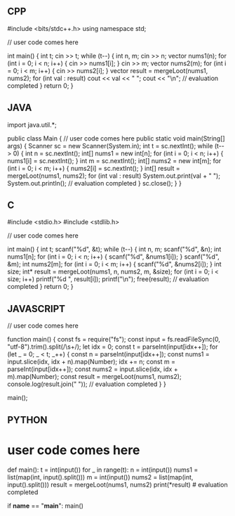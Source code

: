## CPP

#include <bits/stdc++.h>
using namespace std;

// user code comes here

int main() {
    int t;
    cin >> t;
    while (t--) {
        int n, m;
        cin >> n;
        vector<int> nums1(n);
        for (int i = 0; i < n; i++) {
            cin >> nums1[i];
        }
        cin >> m;
        vector<int> nums2(m);
        for (int i = 0; i < m; i++) {
            cin >> nums2[i];
        }
        vector<int> result = mergeLoot(nums1, nums2);
        for (int val : result) cout << val << " ";
        cout << "\n";
        // evaluation completed
    }
    return 0;
}


## JAVA

import java.util.*;

public class Main {
    // user code comes here
    public static void main(String[] args) {
        Scanner sc = new Scanner(System.in);
        int t = sc.nextInt();
        while (t-- > 0) {
            int n = sc.nextInt();
            int[] nums1 = new int[n];
            for (int i = 0; i < n; i++) {
                nums1[i] = sc.nextInt();
            }
            int m = sc.nextInt();
            int[] nums2 = new int[m];
            for (int i = 0; i < m; i++) {
                nums2[i] = sc.nextInt();
            }
            int[] result = mergeLoot(nums1, nums2);
            for (int val : result) System.out.print(val + " ");
            System.out.println();
            // evaluation completed
        }
        sc.close();
    }
}


## C

#include <stdio.h>
#include <stdlib.h>

// user code comes here

int main() {
    int t;
    scanf("%d", &t);
    while (t--) {
        int n, m;
        scanf("%d", &n);
        int nums1[n];
        for (int i = 0; i < n; i++) {
            scanf("%d", &nums1[i]);
        }
        scanf("%d", &m);
        int nums2[m];
        for (int i = 0; i < m; i++) {
            scanf("%d", &nums2[i]);
        }
        int size;
        int* result = mergeLoot(nums1, n, nums2, m, &size);
        for (int i = 0; i < size; i++) printf("%d ", result[i]);
        printf("\n");
        free(result);
        // evaluation completed
    }
    return 0;
}


## JAVASCRIPT

// user code comes here

function main() {
    const fs = require("fs");
    const input = fs.readFileSync(0, "utf-8").trim().split(/\s+/);
    let idx = 0;
    const t = parseInt(input[idx++]);
    for (let _ = 0; _ < t; _++) {
        const n = parseInt(input[idx++]);
        const nums1 = input.slice(idx, idx + n).map(Number);
        idx += n;
        const m = parseInt(input[idx++]);
        const nums2 = input.slice(idx, idx + m).map(Number);
        const result = mergeLoot(nums1, nums2);
        console.log(result.join(" "));
        // evaluation completed
    }
}

main();


## PYTHON

# user code comes here

def main():
    t = int(input())
    for _ in range(t):
        n = int(input())
        nums1 = list(map(int, input().split()))
        m = int(input())
        nums2 = list(map(int, input().split()))
        result = mergeLoot(nums1, nums2)
        print(*result)
        # evaluation completed

if __name__ == "__main__":
    main()
